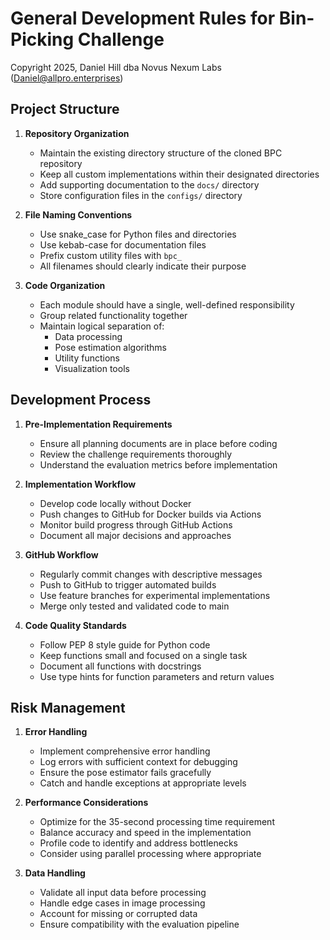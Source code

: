 # General Development Rules for Bin-Picking Challenge
Copyright 2025, Daniel Hill dba Novus Nexum Labs (Daniel@allpro.enterprises)

## Project Structure

1. **Repository Organization**
   - Maintain the existing directory structure of the cloned BPC repository
   - Keep all custom implementations within their designated directories
   - Add supporting documentation to the `docs/` directory
   - Store configuration files in the `configs/` directory

2. **File Naming Conventions**
   - Use snake_case for Python files and directories
   - Use kebab-case for documentation files
   - Prefix custom utility files with `bpc_`
   - All filenames should clearly indicate their purpose

3. **Code Organization**
   - Each module should have a single, well-defined responsibility
   - Group related functionality together
   - Maintain logical separation of:
     - Data processing
     - Pose estimation algorithms
     - Utility functions
     - Visualization tools

## Development Process

1. **Pre-Implementation Requirements**
   - Ensure all planning documents are in place before coding
   - Review the challenge requirements thoroughly
   - Understand the evaluation metrics before implementation

2. **Implementation Workflow**
   - Develop code locally without Docker
   - Push changes to GitHub for Docker builds via Actions
   - Monitor build progress through GitHub Actions
   - Document all major decisions and approaches

3. **GitHub Workflow**
   - Regularly commit changes with descriptive messages
   - Push to GitHub to trigger automated builds
   - Use feature branches for experimental implementations
   - Merge only tested and validated code to main

4. **Code Quality Standards**
   - Follow PEP 8 style guide for Python code
   - Keep functions small and focused on a single task
   - Document all functions with docstrings
   - Use type hints for function parameters and return values

## Risk Management

1. **Error Handling**
   - Implement comprehensive error handling
   - Log errors with sufficient context for debugging
   - Ensure the pose estimator fails gracefully
   - Catch and handle exceptions at appropriate levels

2. **Performance Considerations**
   - Optimize for the 35-second processing time requirement
   - Balance accuracy and speed in the implementation
   - Profile code to identify and address bottlenecks
   - Consider using parallel processing where appropriate

3. **Data Handling**
   - Validate all input data before processing
   - Handle edge cases in image processing
   - Account for missing or corrupted data
   - Ensure compatibility with the evaluation pipeline 
